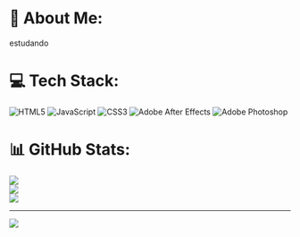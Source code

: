 # 💫 About Me:
estudando


# 💻 Tech Stack:
![HTML5](https://img.shields.io/badge/html5-%23E34F26.svg?style=for-the-badge&logo=html5&logoColor=white) ![JavaScript](https://img.shields.io/badge/javascript-%23323330.svg?style=for-the-badge&logo=javascript&logoColor=%23F7DF1E) ![CSS3](https://img.shields.io/badge/css3-%231572B6.svg?style=for-the-badge&logo=css3&logoColor=white) ![Adobe After Effects](https://img.shields.io/badge/Adobe%20After%20Effects-9999FF.svg?style=for-the-badge&logo=Adobe%20After%20Effects&logoColor=white) ![Adobe Photoshop](https://img.shields.io/badge/adobe%20photoshop-%2331A8FF.svg?style=for-the-badge&logo=adobe%20photoshop&logoColor=white)
# 📊 GitHub Stats:
![](https://github-readme-stats.vercel.app/api?username=v4na&theme=bear&hide_border=false&include_all_commits=false&count_private=false)<br/>
![](https://github-readme-streak-stats.herokuapp.com/?user=v4na&theme=bear&hide_border=false)<br/>
![](https://github-readme-stats.vercel.app/api/top-langs/?username=v4na&theme=bear&hide_border=false&include_all_commits=false&count_private=false&layout=compact)

---
[![](https://visitcount.itsvg.in/api?id=v4na&icon=0&color=0)](https://visitcount.itsvg.in)

<!-- Proudly created with GPRM ( https://gprm.itsvg.in ) -->
